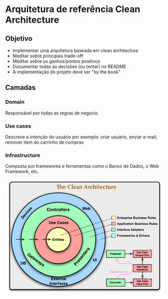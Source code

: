 # Arquitetura de referência Clean Architecture

## Objetivo

- Implementar uma arquitetura baseada em clean architecture 
- Meditar sobre principais trade-off
- Meditar sobre os ganhos/pontos positivos
- Documentar todas as decisões (ou tentar) no README
- A implementação do projeto deve ser "by the book"


## Camadas

### Domain

Responsável por todas as regras de negocio

### Use cases

Descreve a intenção do usuário por exemplo: criar usuário, enviar e-mail, remover item do carrinho de compras 


### Infrastructure

Composta por frameworks e ferramentas como o Banco de Dados, o Web Framework, etc.






![MarineGEO circle logo](images/CleanArchitecture.jpg)
